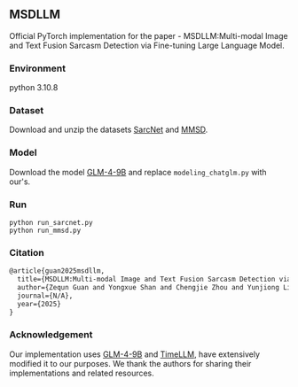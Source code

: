 ## MSDLLM
Official PyTorch implementation for the paper - MSDLLM:Multi-modal Image and Text Fusion Sarcasm Detection via Fine-tuning Large Language Model.
### Environment
python 3.10.8
### Dataset
Download and unzip the datasets [SarcNet](https://github.com/yuetanbupt/SarcNet) and [MMSD](https://github.com/joeying1019/mmsd2.0).
### Model
Download the model [GLM-4-9B](https://github.com/THUDM/GLM-4) and replace `modeling_chatglm.py` with our's.
### Run
```
python run_sarcnet.py
python run_mmsd.py
```
### Citation
```tex
@article{guan2025msdllm,
  title={MSDLLM:Multi-modal Image and Text Fusion Sarcasm Detection via Fine-tuning Large Language Model},
  author={Zequn Guan and Yongxue Shan and Chengjie Zhou and Yunjiong Liu and Chao Che},
  journal={N/A},
  year={2025}
}
```
### Acknowledgement
Our implementation uses [GLM-4-9B](https://github.com/THUDM/GLM-4) and [TimeLLM](https://github.com/KimMeen/Time-LLM), have extensively modified it to our purposes. We thank the authors for sharing their implementations and related resources.
